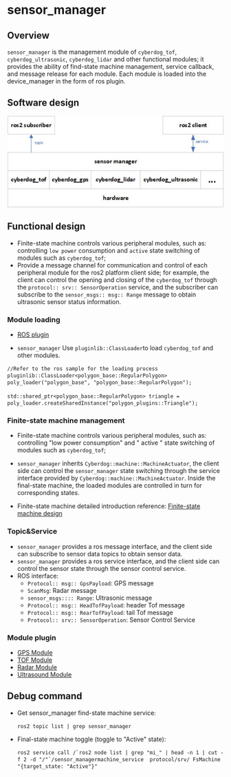 # sensor_manager 

## Overview

``sensor_manager`` is the management module of ``cyberdog_tof``, ``cyberdog_ultrasonic``, ``cyberdog_lidar`` and other functional modules; it provides the ability of find-state machine management, service callback, and message release for each module. Each module is loaded into the device_manager in the form of ros plugin.
## Software design

<center>

 ![avatar](./image/sensor_manager/sensor_manager.png)

</center>

## Functional design

- Finite-state machine controls various peripheral modules, such as: controlling ``low power`` consumption and ``active`` state switching of modules such as ``cyberdog_tof``;
- Provide a message channel for communication and control of each peripheral module for the ros2 platform client side; for example, the client can control the opening and closing of the ``cyberdog_tof`` through the ``protocol:: srv:: SensorOperation`` service, and the subscriber can subscribe to the ``sensor_msgs:: msg:: Range`` message to obtain ultrasonic sensor status information.

### Module loading
- [ROS plugin](https://github.com/ros2/ros2_documentation/blob/galactic/source/Tutorials/Beginner-Client-Libraries/Pluginlib.rst)

- ``sensor_manager`` Use ``pluginlib::ClassLoader``to load ``cyberdog_tof`` and other modules.

```
//Refer to the ros sample for the loading process
pluginlib::ClassLoader<polygon_base::RegularPolygon> poly_loader("polygon_base", "polygon_base::RegularPolygon");

std::shared_ptr<polygon_base::RegularPolygon> triangle = poly_loader.createSharedInstance("polygon_plugins::Triangle");
```

### Finite-state machine management
- Finite-state machine controls various peripheral modules, such as: controlling "low power consumption" and " active " state switching of modules such as ``cyberdog_tof``;

- ``sensor_manager`` inherits ``Cyberdog::machine::MachineActuator``, the client side can control the ``sensor_manager`` state switching through the service interface provided by ``Cyberdog::machine::MachineActuator``. Inside the final-state machine, the loaded modules are controlled in turn for corresponding states.
- Finite-state machine detailed introduction reference:   [Finite-state machine design](/en/cyberdog_machine_en.md)

### Topic&Service

- ``sensor_manager`` provides a ros message interface, and the client side can subscribe to sensor data topics to obtain sensor data.
- ``sensor_manager`` provides a ros service interface, and the client side can control the sensor state through the sensor control service.
- ROS interface:
  - ``Protocol:: msg:: GpsPayload``: GPS message
  - ``ScanMsg``: Radar message
  - ``sensor_msgs:::: Range``: Ultrasonic message
  - ``Protocol:: msg:: HeadTofPayload``: header Tof message
  - ``Protocol:: msg:: RearTofPayload``: tail Tof message
  - ``Protocol:: srv:: SensorOperation``: Sensor Control Service

### Module plugin

- [GPS Module](/en/cyberdog_gps_en.md)
- [TOF Module](/en/cyberdog_tof_en.md)
- [Radar Module](/en/cyberdog_lidar_en.md )
- [Ultrasound Module](/en/cyberdog_ultrasonic_en.md )

## Debug command

- Get sensor_manager find-state machine service:

  ```
  ros2 topic list | grep sensor_manager
  ```

- Final-state machine toggle (toggle to "Active" state):

  ```
  ros2 service call /`ros2 node list | grep "mi_" | head -n 1 | cut -f 2 -d "/"`/sensor_managermachine_service  protocol/srv/ FsMachine  "{target_state: "Active"}"
  ```
